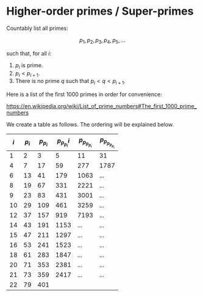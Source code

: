 # Higher-order primes / Super-primes

Countably list all primes:

$$p_1, p_2, p_3, p_4, p_5, \ldots$$

such that, for all $i$:

1. $p_i$ is prime.
2. $p_i < p_{i+1}$.
3. There is no prime $q$ such that $p_i < q < p_{i+1}$.

Here is a list of the first 1000 primes in order for convenience:

https://en.wikipedia.org/wiki/List_of_prime_numbers#The_first_1000_prime_numbers

We create a table as follows. The ordering will be explained below.

| $i$ | $p_i$ | $p_{p_i}$ | $p_{p_{p_i}}i$ | $p_{p_{p_{p_i}}}$ | $p_{p_{p_{p_{p_i}}}}$  |
|-----|-------|-------------|--------------|-------------------|------------------------|
| 1   | 2     | 3           | 5            | 11                | 31                     |
| 4   | 7     | 17          | 59           | 277               | 1787                   |
| 6   | 13    | 41          | 179          | 1063              | ...                    |
| 8   | 19    | 67          | 331          | 2221              | ...                    |
| 9   | 23    | 83          | 431          | 3001              | ...                    |
| 10  | 29    | 109         | 461          | 3259              | ...                    |
| 12  | 37    | 157         | 919          | 7193              | ...                    |
| 14  | 43    | 191         | 1153         | ...               | ...                    |
| 15  | 47    | 211         | 1297         | ...               | ...                    |
| 16  | 53    | 241         | 1523         | ...               | ...                    |
| 18  | 61    | 283         | 1847         | ...               | ...                    |
| 20  | 71    | 353         | 2381         | ...               | ...                    |
| 21  | 73    | 359         | 2417         | ...               | ...                    |
| 22  | 79    | 401         | 